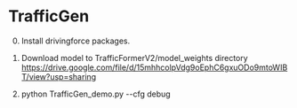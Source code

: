 # TrafficGen

0. Install drivingforce packages.

1. Download model to TrafficFormerV2/model_weights directory
https://drive.google.com/file/d/15mhhcolpVdg9oEphC6gxuODo9mtoWIBT/view?usp=sharing

2. python TrafficGen_demo.py --cfg debug
